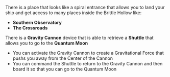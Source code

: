 There is a place that looks like a spiral entrance that allows you to land your ship and get access to many places inside the Brittle Hollow like:
- **Southern Observatory**
- **The Crossroads**

There is a **Gravity Cannon** device that is able to retrieve a **Shuttle** that allows you to go to the **Quantum Moon**
- You can activate the Gravity Cannon to create a Gravitational Force that pushs you away from the Center of the Cannon
- You can command the Shuttle to return to the Gravity Cannon and then board it so that you can go to the Quantum Moon